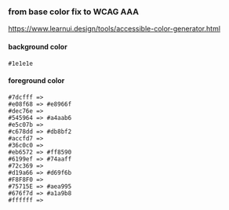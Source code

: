 ### from base color fix to WCAG AAA

https://www.learnui.design/tools/accessible-color-generator.html

#### background color

```
#1e1e1e
```

#### foreground color

```
#7dcfff =>
#e08f68 => #e8966f
#dec76e =>
#545964 => #a4aab6
#e5c07b =>
#c678dd => #db8bf2
#accfd7 =>
#36c0c0 =>
#eb6572 => #ff8590
#6199ef => #74aaff
#72c369 =>
#d19a66 => #d69f6b
#F8F8F0 =>
#75715E => #aea995
#676f7d => #a1a9b8
#ffffff =>
```
